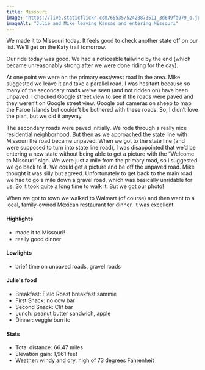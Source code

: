 ```yaml
---
title: Missouri
image: "https://live.staticflickr.com/65535/52428873511_3d649fa979_o.jpg"
imageAlt: "Julie and Mike leaving Kansas and entering Missouri"
---
```


We made it to Missouri today. It feels good to check another state off on our list. We’ll get on the Katy trail tomorrow. 

Our ride today was good. We had a noticeable tailwind by the end (which became unreasonably strong after we were done riding for the day). 

At one point we were on the primary east/west road in the area. Mike suggested we leave it and take a parallel road. I was hesitant because so many of the secondary roads we’ve seen (and not ridden on) have been unpaved. I checked Google street view to see if the roads were paved and they weren’t on Google street view. Google put cameras on sheep to map the Faroe Islands but couldn’t be bothered with these roads. So, I didn’t love the plan, but we did it anyway. 

The secondary roads were paved initially. We rode through a really nice residential neighborhood. But then as we approached the state line with Missouri the road became unpaved. When we got to the state line (and were supposed to turn into state line road), I was disappointed that we’d be entering a new state without being able to get a picture with the “Welcome to Missouri” sign. We were just a mile from the primary road, so I suggested we go back to it. We could get a picture and be off the unpaved road. Mike thought it was silly but agreed. Unfortunately to get back to the main road we had to go a mile down a gravel road, which was basically unridable for us. So it took quite a long time to walk it. But we got our photo!

When we got to town we walked to Walmart (of course) and then went to a local, family-owned Mexican restaurant for dinner. It was excellent. 

#### Highlights
- made it to Missouri!
- really good dinner 

#### Lowlights
- brief time on unpaved roads, gravel roads
 

#### Julie's food
- Breakfast: Field Roast breakfast sammie 
- First Snack: no cow bar
- Second Snack: Clif bar
- Lunch: peanut butter sandwich, apple
- Dinner: veggie burrito 

#### Stats
- Total distance: 66.47 miles
- Elevation gain: 1,961 feet
- Weather: windy and dry, high of 73 degrees Fahrenheit
